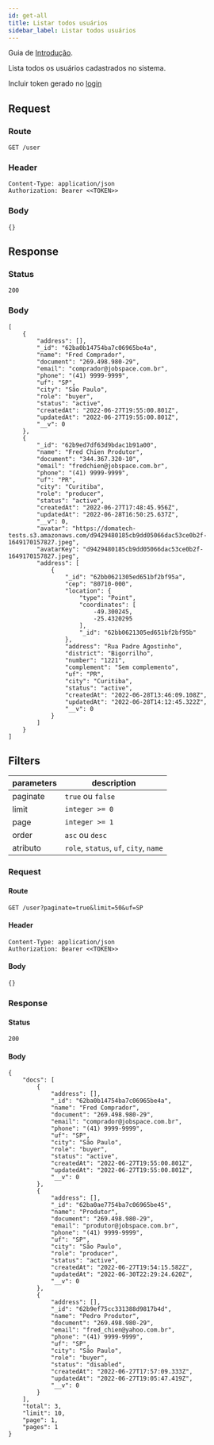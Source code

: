 ```yaml
---
id: get-all
title: Listar todos usuários
sidebar_label: Listar todos usuários
---
```


Guia de [Introdução](introduction.md).

Lista todos os usuários cadastrados no sistema.

Incluir token gerado no [login](authentication)

## Request

### Route

    GET /user

### Header

    Content-Type: application/json
    Authorization: Bearer <<TOKEN>>

### Body

    {}

## Response

### Status

    200

### Body

    [
        {
            "address": [],
            "_id": "62ba0b14754ba7c06965be4a",
            "name": "Fred Comprador",
            "document": "269.498.980-29",
            "email": "comprador@jobspace.com.br",
            "phone": "(41) 9999-9999",
            "uf": "SP",
            "city": "São Paulo",
            "role": "buyer",
            "status": "active",
            "createdAt": "2022-06-27T19:55:00.801Z",
            "updatedAt": "2022-06-27T19:55:00.801Z",
            "__v": 0
        },
        {
            "_id": "62b9ed7df63d9bdac1b91a00",
            "name": "Fred Chien Produtor",
            "document": "344.367.320-10",
            "email": "fredchien@jobspace.com.br",
            "phone": "(41) 9999-9999",
            "uf": "PR",
            "city": "Curitiba",
            "role": "producer",
            "status": "active",
            "createdAt": "2022-06-27T17:48:45.956Z",
            "updatedAt": "2022-06-28T16:50:25.637Z",
            "__v": 0,
            "avatar": "https://domatech-tests.s3.amazonaws.com/d9429480185cb9dd05066dac53ce0b2f-1649170157827.jpeg",
            "avatarKey": "d9429480185cb9dd05066dac53ce0b2f-1649170157827.jpeg",
            "address": [
                {
                    "_id": "62bb0621305ed651bf2bf95a",
                    "cep": "80710-000",
                    "location": {
                        "type": "Point",
                        "coordinates": [
                            -49.300245,
                            -25.4320295
                        ],
                        "_id": "62bb0621305ed651bf2bf95b"
                    },
                    "address": "Rua Padre Agostinho",
                    "district": "Bigorrilho",
                    "number": "1221",
                    "complement": "Sem complemento",
                    "uf": "PR",
                    "city": "Curitiba",
                    "status": "active",
                    "createdAt": "2022-06-28T13:46:09.108Z",
                    "updatedAt": "2022-06-28T14:12:45.322Z",
                    "__v": 0
                }
            ]
        }
    ]

## Filters

| parameters | description |
|---|---|
| paginate | `true` ou `false` |
| limit | `integer >= 0` |
| page | `integer >= 1` |
| order | `asc` ou `desc` |
| atributo | `role`, `status`, `uf`, `city`, `name` |

### Request

#### Route

    GET /user?paginate=true&limit=50&uf=SP

#### Header

    Content-Type: application/json
    Authorization: Bearer <<TOKEN>>

#### Body

    {}

### Response

#### Status

    200

#### Body

    {
        "docs": [
            {
                "address": [],
                "_id": "62ba0b14754ba7c06965be4a",
                "name": "Fred Comprador",
                "document": "269.498.980-29",
                "email": "comprador@jobspace.com.br",
                "phone": "(41) 9999-9999",
                "uf": "SP",
                "city": "São Paulo",
                "role": "buyer",
                "status": "active",
                "createdAt": "2022-06-27T19:55:00.801Z",
                "updatedAt": "2022-06-27T19:55:00.801Z",
                "__v": 0
            },
            {
                "address": [],
                "_id": "62ba0ae7754ba7c06965be45",
                "name": "Produtor",
                "document": "269.498.980-29",
                "email": "produtor@jobspace.com.br",
                "phone": "(41) 9999-9999",
                "uf": "SP",
                "city": "São Paulo",
                "role": "producer",
                "status": "active",
                "createdAt": "2022-06-27T19:54:15.582Z",
                "updatedAt": "2022-06-30T22:29:24.620Z",
                "__v": 0
            },
            {
                "address": [],
                "_id": "62b9ef75cc331388d9817b4d",
                "name": "Pedro Produtor",
                "document": "269.498.980-29",
                "email": "fred_chien@yahoo.com.br",
                "phone": "(41) 9999-9999",
                "uf": "SP",
                "city": "São Paulo",
                "role": "buyer",
                "status": "disabled",
                "createdAt": "2022-06-27T17:57:09.333Z",
                "updatedAt": "2022-06-27T19:05:47.419Z",
                "__v": 0
            }
        ],
        "total": 3,
        "limit": 10,
        "page": 1,
        "pages": 1
    }